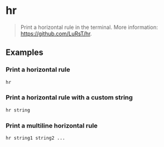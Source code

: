 # hr

> Print a horizontal rule in the terminal. More information: <https://github.com/LuRsT/hr>.

## Examples

### Print a horizontal rule

```bash
hr
```

### Print a horizontal rule with a custom string

```bash
hr string
```

### Print a multiline horizontal rule

```bash
hr string1 string2 ...
```

